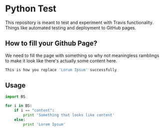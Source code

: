 # Python Test

This repository is meant to test and experiment with Travis functionality. Things like automated testing and deployment to GitHub pages.

## How to fill your Github Page?

We need to fill the page with something so why not meaningless ramblings to make it look like there's actually some content here.

```bash
This is how you replace 'Lorum Ipsum' successfully
```

## Usage

```python
import BS

for i in BS:
    if i == "content":    
        print 'Something that looks like content'
    else:
        print 'Lorem Ipsum'
```
